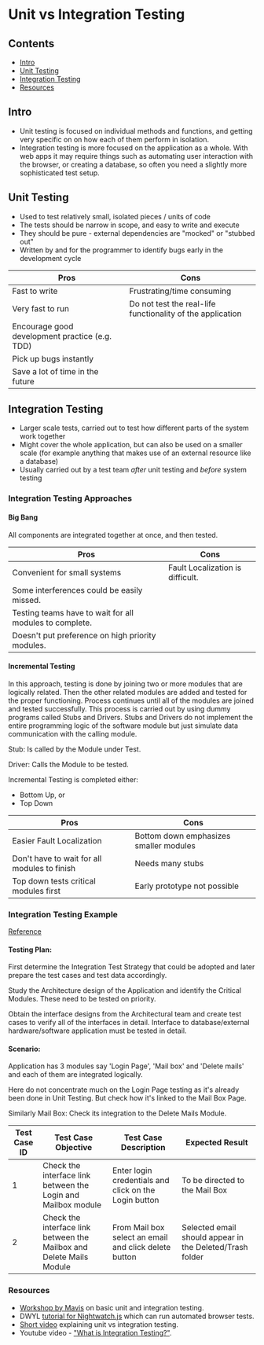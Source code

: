 # Unit vs Integration Testing

## Contents
- [Intro](#intro)
- [Unit Testing](#unit-testing)
- [Integration Testing](#integration-testing)
- [Resources](#resources)

## Intro
- Unit testing is focused on individual methods and functions, and getting very specific on on how each of them perform in isolation.
- Integration testing is more focused on the application as a whole. With web apps it may require things such as automating user interaction with the browser, or creating a database, so often you need a slightly more sophisticated test setup.

## Unit Testing
- Used to test relatively small, isolated pieces / units of code
- The tests should be narrow in scope, and easy to write and execute
- They should be pure - external dependencies are "mocked" or "stubbed out"
- Written by and for the programmer to identify bugs early in the development cycle

Pros | Cons
------------ | -------------
Fast to write | Frustrating/time consuming
Very fast to run | Do not test the real-life functionality of the application
Encourage good development practice (e.g. TDD) |
Pick up bugs instantly |
Save a lot of time in the future |

## Integration Testing
- Larger scale tests, carried out to test how different parts of the system work together
- Might cover the whole application, but can also be used on a smaller scale (for example anything that makes use of an external resource like a database)
- Usually carried out by a test team _after_ unit testing and _before_ system testing

### Integration Testing Approaches

#### Big Bang
All components are integrated together at once, and then tested.

Pros | Cons
------------ | -------------
Convenient for small systems | Fault Localization is difficult.
 | Some interferences could be easily missed.
 | Testing teams have to wait for all modules to complete.
 | Doesn't put preference on high priority modules.

#### Incremental Testing
In this approach, testing is done by joining two or more modules that are logically related. Then the other related modules are added and tested for the proper functioning. Process continues until all of the modules are joined and tested successfully.
This process is carried out by using dummy programs called Stubs and Drivers. Stubs and Drivers do not implement the entire programming logic of the software module but just simulate data communication with the calling module.

Stub: Is called by the Module under Test.

Driver: Calls the Module to be tested.

Incremental Testing is completed either:
- Bottom Up, or
- Top Down

Pros | Cons
------------ | -------------
Easier Fault Localization | Bottom down emphasizes smaller modules
Don't have to wait for all modules to finish | Needs many stubs
Top down tests critical modules first | Early prototype not possible

### Integration Testing Example

[Reference](http://www.guru99.com/integration-testing.html)

#### Testing Plan:
First determine the Integration Test Strategy that could be adopted and later prepare the test cases and test data accordingly.

Study the Architecture design of the Application and identify the Critical Modules. These need to be tested on priority.

Obtain the interface designs from the Architectural team and create test cases to verify all of the interfaces in detail. Interface to database/external hardware/software application must be tested in detail.

#### Scenario:
Application has 3 modules say 'Login Page', 'Mail box' and 'Delete mails' and each of them are integrated logically.

Here do not concentrate much on the Login Page testing as it's already been done in Unit Testing. But check how it's linked to the Mail Box Page.

Similarly Mail Box: Check its integration to the Delete Mails Module.

Test Case ID | Test Case Objective | Test Case Description | Expected Result
------------ | ------------------- | --------------------- | ---------------
  1 | Check the interface link between the Login and Mailbox module |	Enter login credentials and click on the Login button |	To be directed to the Mail Box
  2 | Check the interface link between the Mailbox and Delete Mails Module | From Mail box select an email and click delete button | Selected email should appear in the Deleted/Trash folder

### Resources
- [Workshop by Mavis](https://github.com/FACN1/research/blob/UnitvIntegration/week-2/UnitvIntWorkshop.md) on basic unit and integration testing.
- DWYL [tutorial for Nightwatch.js](https://github.com/dwyl/learn-nightwatch) which can run automated browser tests.
- [Short video](https://www.youtube.com/watch?v=0GypdsJulKE) explaining unit vs integration testing.
- Youtube video - ["What is Integration Testing?"](https://www.youtube.com/watch?v=QYCaaNz8emY).
